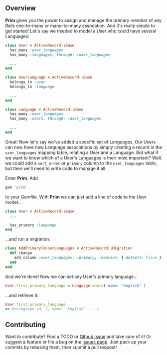 Overview
--------

__Prim__ gives you the power to assign and manage the primary member of any Rails one–to–many or many–to–many assocation. And it's really simple to get started! Let's say we needed to model a User who could have several Languages:

```ruby
class User < ActiveRecord::Base
  has_many :user_languages
  has_many :languages, through: :user_languages

  ...
end
```

```ruby
class UserLanguage < ActiveRecord::Base
  belongs_to :user
  belongs_to :language

  ...
end
```

```ruby
class Language < ActiveRecord::Base
  has_many :user_languages
  has_many :users, through: :user_languages

  ...
end
```

Great! Now let's say we've added a specific set of Languages. Our Users can now have new Language associations by simply creating a record in the `user_languages` mapping table, relating a User and a Language. But what if we want to know which of a User's Languages is their most important? Well, we could add a `sort_order` or `primary` column to the `user_languages` table, but then we'll need to write code to manage it all.

Enter __Prim__. Add

```ruby
gem 'prim'
```

to your Gemfile. With __Prim__ we can just add a line of code to the User model...

```ruby
class User < ActiveRecord::Base
  ...

  has_primary :language
end
```

...and run a migration:

```ruby
class AddPrimaryToUserLanguages < ActiveRecord::Migration
  def change
    add_column :user_languages, :primary, :boolean, { default: false }
  end
end
```

And we're done! Now we can set any User's primary language...

```ruby
User.first.primary_language = Language.where( name: "English" )
```

...and retrieve it:

```ruby
User.first.primary_language
=> #<Language id: 5, name: "English" ... >
```

Contributing
------------

Want to contribute? Find a TODO or [Github issue](https://github.com/OrcaHealth/prim/issues) and take care of it! Or suggest a feature or file a bug on the [issues page](https://github.com/OrcaHealth/prim/issues). Just pack up your commits by rebasing them, then submit a pull request!

